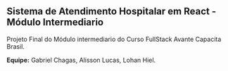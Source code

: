 ## Sistema de Atendimento Hospitalar em React - Módulo Intermediario

Projeto Final do Módulo intermediario do Curso FullStack Avante Capacita Brasil.

**Equipe:** Gabriel Chagas, Alisson Lucas, Lohan Hiel.
